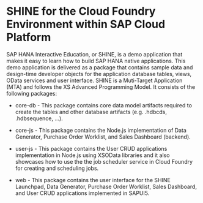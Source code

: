 SHINE for the Cloud Foundry Environment within SAP Cloud Platform
===============
SAP HANA Interactive Education, or SHINE, is a demo application that makes it easy to learn how to build SAP HANA native applications. This demo application is delivered as a package that contains sample data and design-time developer objects for the application database tables, views, OData services and user interface. SHINE is a Muti-Target Application (MTA) and follows the XS Advanced Programming Model. It consists of the following  packages:

- core-db - This package contains core data model artifacts required to create the tables and other database artifacts (e.g. .hdbcds, .hdbsequence, ...).

- core-js - This package contains the Node.js implementation of Data Generator, Purchase Order Worklist, and Sales Dashboard (backend).

- user-js - This package contains the User CRUD applications implementation in Node.js using XSOData libraries and it also showcases how to use the the job scheduler service in Cloud Foundry for creating and scheduling jobs.

- web - This package contains the user interface for the SHINE Launchpad, Data Generator, Purchase Order Worklist, Sales Dashboard, and User CRUD applications implemented in SAPUI5.
